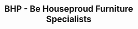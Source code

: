 ---
title: "BHP - Be Houseproud Furniture Specialists"
url: /jarrow/bhp-be-houseproud-furniture-specialists/
shop: Möbel
---